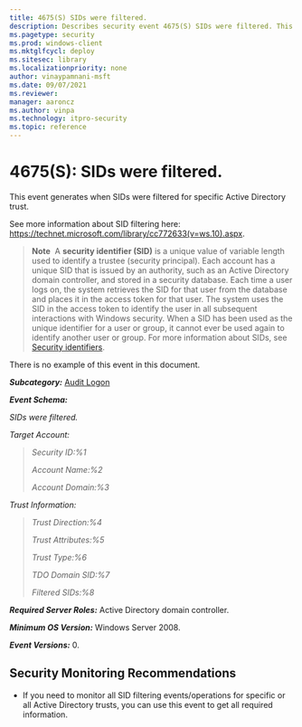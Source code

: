 ```yaml
---
title: 4675(S) SIDs were filtered. 
description: Describes security event 4675(S) SIDs were filtered. This event is generated when SIDs were filtered for a specific Active Directory trust.
ms.pagetype: security
ms.prod: windows-client
ms.mktglfcycl: deploy
ms.sitesec: library
ms.localizationpriority: none
author: vinaypamnani-msft
ms.date: 09/07/2021
ms.reviewer: 
manager: aaroncz
ms.author: vinpa
ms.technology: itpro-security
ms.topic: reference
---
```


# 4675(S): SIDs were filtered.


This event generates when SIDs were filtered for specific Active Directory trust.

See more information about SID filtering here: <https://technet.microsoft.com/library/cc772633(v=ws.10).aspx>.

> **Note**&nbsp;&nbsp;A **security identifier (SID)** is a unique value of variable length used to identify a trustee (security principal). Each account has a unique SID that is issued by an authority, such as an Active Directory domain controller, and stored in a security database. Each time a user logs on, the system retrieves the SID for that user from the database and places it in the access token for that user. The system uses the SID in the access token to identify the user in all subsequent interactions with Windows security. When a SID has been used as the unique identifier for a user or group, it cannot ever be used again to identify another user or group. For more information about SIDs, see [Security identifiers](/windows/access-protection/access-control/security-identifiers).

There is no example of this event in this document.

***Subcategory:***&nbsp;[Audit Logon](audit-logon.md)

***Event Schema:***

*SIDs were filtered.*

*Target Account:*

> *Security ID:%1*
>
> *Account Name:%2*
>
> *Account Domain:%3*

*Trust Information:*

> *Trust Direction:%4*
>
> *Trust Attributes:%5*
>
> *Trust Type:%6*
>
> *TDO Domain SID:%7*
>
> *Filtered SIDs:%8*

***Required Server Roles:*** Active Directory domain controller.

***Minimum OS Version:*** Windows Server 2008.

***Event Versions:*** 0.

## Security Monitoring Recommendations

-   If you need to monitor all SID filtering events/operations for specific or all Active Directory trusts, you can use this event to get all required information.

